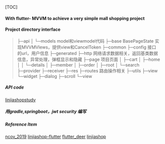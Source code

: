 [TOC]
#### With flutter- MVVM to achieve a very simple mall shopping project
#### Project directory interface
>├─api
│  └─models model和viewmodel代码
├─base  BasePageState 实现MVVMVIews，提供view和CancelToken
├─common 
├─config  接口的url，用户信息
├─generated
├─http  网络请求数据相关，返回基类数据信息，异常处理，弹框显示和隐藏
├─page 项目页面
│  ├─cart
│  ├─home
│  │  └─details
│  ├─member
│  ├─order
│  ├─root
│  └─search
├─provider
├─receiver
├─res
├─routes 路由操作相关
├─utils
├─view
└─widget
    ├─dialog
    ├─scroll
    └─view





##### API code
[linjiashopstudy](https://github.com/githubityu/linjiashopstudy.git)


##### 用gradle,springboot，jwt security 编写


##### Reference Item
[ncov_2019](https://github.com/fluttercandies/ncov_2019)
[linjiashop-flutter](https://github.com/microapp-store/linjiashop-flutter)
[flutter_deer](https://github.com/simplezhli/flutter_deer.git)
[linjiashop](https://gitee.com/microapp/linjiashop) 